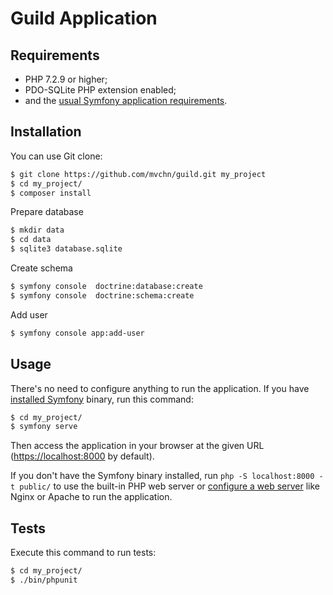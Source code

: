 Guild Application
========================

Requirements
------------

  * PHP 7.2.9 or higher;
  * PDO-SQLite PHP extension enabled;
  * and the [usual Symfony application requirements][1].

Installation
------------

You can use Git clone:

```bash
$ git clone https://github.com/mvchn/guild.git my_project
$ cd my_project/
$ composer install 
```

Prepare database

```bash
$ mkdir data
$ cd data
$ sqlite3 database.sqlite
```

Create schema

```bash
$ symfony console  doctrine:database:create
$ symfony console  doctrine:schema:create
```

Add user

```bash
$ symfony console app:add-user
```

Usage
-----

There's no need to configure anything to run the application. If you have
[installed Symfony][2] binary, run this command:

```bash
$ cd my_project/
$ symfony serve
```

Then access the application in your browser at the given URL (<https://localhost:8000> by default).

If you don't have the Symfony binary installed, run `php -S localhost:8000 -t public/`
to use the built-in PHP web server or [configure a web server][3] like Nginx or
Apache to run the application.

Tests
-----

Execute this command to run tests:

```bash
$ cd my_project/
$ ./bin/phpunit
```

[1]: https://symfony.com/doc/current/reference/requirements.html
[2]: https://symfony.com/download
[3]: https://symfony.com/doc/current/cookbook/configuration/web_server_configuration.html